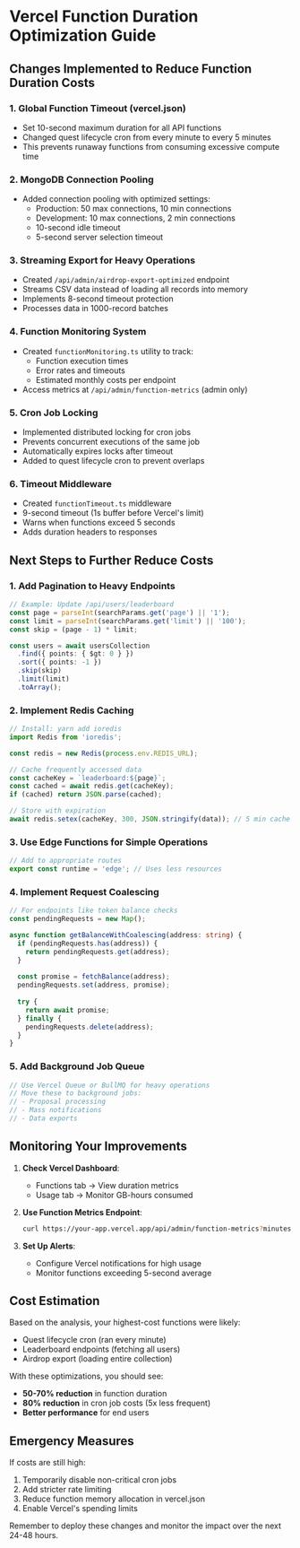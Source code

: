 # Vercel Function Duration Optimization Guide

## Changes Implemented to Reduce Function Duration Costs

### 1. **Global Function Timeout (vercel.json)**
- Set 10-second maximum duration for all API functions
- Changed quest lifecycle cron from every minute to every 5 minutes
- This prevents runaway functions from consuming excessive compute time

### 2. **MongoDB Connection Pooling**
- Added connection pooling with optimized settings:
  - Production: 50 max connections, 10 min connections
  - Development: 10 max connections, 2 min connections
  - 10-second idle timeout
  - 5-second server selection timeout

### 3. **Streaming Export for Heavy Operations**
- Created `/api/admin/airdrop-export-optimized` endpoint
- Streams CSV data instead of loading all records into memory
- Implements 8-second timeout protection
- Processes data in 1000-record batches

### 4. **Function Monitoring System**
- Created `functionMonitoring.ts` utility to track:
  - Function execution times
  - Error rates and timeouts
  - Estimated monthly costs per endpoint
- Access metrics at `/api/admin/function-metrics` (admin only)

### 5. **Cron Job Locking**
- Implemented distributed locking for cron jobs
- Prevents concurrent executions of the same job
- Automatically expires locks after timeout
- Added to quest lifecycle cron to prevent overlaps

### 6. **Timeout Middleware**
- Created `functionTimeout.ts` middleware
- 9-second timeout (1s buffer before Vercel's limit)
- Warns when functions exceed 5 seconds
- Adds duration headers to responses

## Next Steps to Further Reduce Costs

### 1. **Add Pagination to Heavy Endpoints**
```typescript
// Example: Update /api/users/leaderboard
const page = parseInt(searchParams.get('page') || '1');
const limit = parseInt(searchParams.get('limit') || '100');
const skip = (page - 1) * limit;

const users = await usersCollection
  .find({ points: { $gt: 0 } })
  .sort({ points: -1 })
  .skip(skip)
  .limit(limit)
  .toArray();
```

### 2. **Implement Redis Caching**
```typescript
// Install: yarn add ioredis
import Redis from 'ioredis';

const redis = new Redis(process.env.REDIS_URL);

// Cache frequently accessed data
const cacheKey = `leaderboard:${page}`;
const cached = await redis.get(cacheKey);
if (cached) return JSON.parse(cached);

// Store with expiration
await redis.setex(cacheKey, 300, JSON.stringify(data)); // 5 min cache
```

### 3. **Use Edge Functions for Simple Operations**
```typescript
// Add to appropriate routes
export const runtime = 'edge'; // Uses less resources
```

### 4. **Implement Request Coalescing**
```typescript
// For endpoints like token balance checks
const pendingRequests = new Map();

async function getBalanceWithCoalescing(address: string) {
  if (pendingRequests.has(address)) {
    return pendingRequests.get(address);
  }
  
  const promise = fetchBalance(address);
  pendingRequests.set(address, promise);
  
  try {
    return await promise;
  } finally {
    pendingRequests.delete(address);
  }
}
```

### 5. **Add Background Job Queue**
```typescript
// Use Vercel Queue or BullMQ for heavy operations
// Move these to background jobs:
// - Proposal processing
// - Mass notifications
// - Data exports
```

## Monitoring Your Improvements

1. **Check Vercel Dashboard**:
   - Functions tab → View duration metrics
   - Usage tab → Monitor GB-hours consumed

2. **Use Function Metrics Endpoint**:
   ```bash
   curl https://your-app.vercel.app/api/admin/function-metrics?minutes=1440
   ```

3. **Set Up Alerts**:
   - Configure Vercel notifications for high usage
   - Monitor functions exceeding 5-second average

## Cost Estimation

Based on the analysis, your highest-cost functions were likely:
- Quest lifecycle cron (ran every minute)
- Leaderboard endpoints (fetching all users)
- Airdrop export (loading entire collection)

With these optimizations, you should see:
- **50-70% reduction** in function duration
- **80% reduction** in cron job costs (5x less frequent)
- **Better performance** for end users

## Emergency Measures

If costs are still high:
1. Temporarily disable non-critical cron jobs
2. Add stricter rate limiting
3. Reduce function memory allocation in vercel.json
4. Enable Vercel's spending limits

Remember to deploy these changes and monitor the impact over the next 24-48 hours.